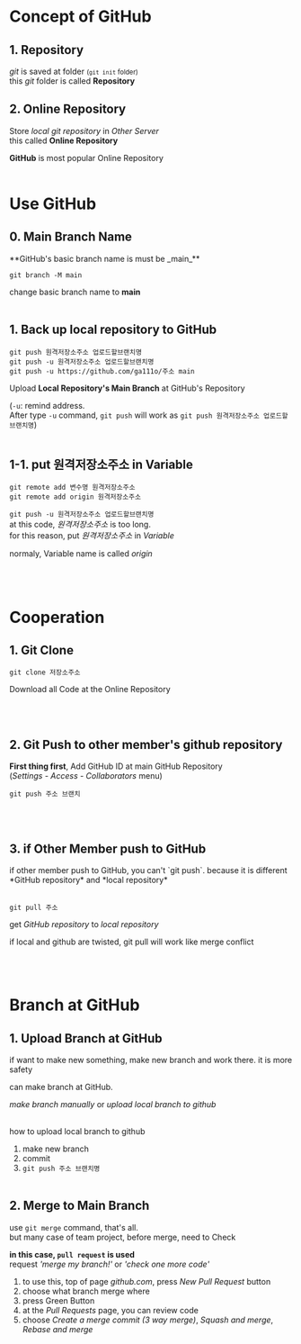 <h1>Concept of GitHub</h1>
<h2>1. Repository</h2>

_git_ is saved at folder <small>(`git init` folder)</small><br>
this _git_ folder is called **Repository**

<h2>2. Online Repository</h2>

Store _local git repository_ in _Other Server_<br>
this called **Online Repository**

**GitHub** is most popular Online Repository
<br><br>

<h1>Use GitHub</h1>
<h2>0. Main Branch Name</h2>
**GitHub's basic branch name is must be _main_**

```
git branch -M main
```

change basic branch name to **main**
<br><br>

<h2>1. Back up local repository to GitHub</h2>

```
git push 원격저장소주소 업로드할브랜치명
git push -u 원격저장소주소 업로드할브랜치명
git push -u https://github.com/ga111o/주소 main
```

Upload **Local Repository's Main Branch** at GitHub's Repository

(`-u`: remind address.<br>After type `-u` command, `git push` will work as `git push 원격저장소주소 업로드할브랜치명`)
<br><br>

<h2>1-1. put 원격저장소주소 in Variable</h2>

```
git remote add 변수명 원격저장소주소
git remote add origin 원격저장소주소
```

`git push -u 원격저장소주소 업로드할브랜치명`<br>
at this code, _원격저장소주소_ is too long.<br>
for this reason, put _원격저장소주소_ in _Variable_

normaly, Variable name is called _origin_

<br><br>

<h1>Cooperation</h1>
<h2>1. Git Clone</h2>

```
git clone 저장소주소
```

Download all Code at the Online Repository

<br><br>

<h2>2. Git Push to other member's github repository</h2>

**First thing first**, Add GitHub ID at main GitHub Repository<br>
(_Settings - Access - Collaborators_ menu)

```
git push 주소 브랜치
```

<br><br>

<h2>3. if Other Member push to GitHub</h2>
if other member push to GitHub, you can't `git push`. because it is different *GitHub repository* and *local repository*<br><br>

```
git pull 주소
```

get _GitHub repository_ to _local repository_

if local and github are twisted, git pull will work like merge conflict

<br><br>

<h1>Branch at GitHub</h1>
<h2>1. Upload Branch at GitHub</h2>
if want to make new something, make new branch and work there. it is more safety

can make branch at GitHub.<br>

_make branch manually_ or _upload local branch to github_

<br>
how to upload local branch to github

1. make new branch
2. commit
3. `git push 주소 브랜치명`
   <br><br>

<h2>2. Merge to Main Branch</h2>

use `git merge` command, that's all.<br>
but many case of team project, before merge, need to Check

**in this case, `pull request` is used**<br>
request _'merge my branch!'_ or _'check one more code'_

1. to use this, top of page _github.com_, press _New Pull Request_ button
2. choose what branch merge where
3. press Green Button
4. at the _Pull Requests_ page, you can review code
5. choose _Create a merge commit (3 way merge)_, _Squash and merge_, _Rebase and merge_
